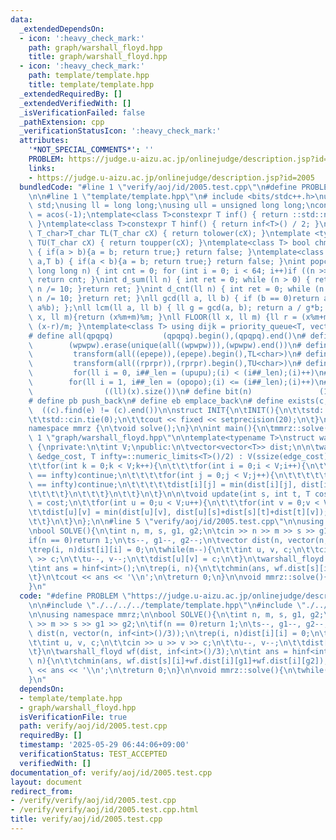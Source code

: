 ```yaml
---
data:
  _extendedDependsOn:
  - icon: ':heavy_check_mark:'
    path: graph/warshall_floyd.hpp
    title: graph/warshall_floyd.hpp
  - icon: ':heavy_check_mark:'
    path: template/template.hpp
    title: template/template.hpp
  _extendedRequiredBy: []
  _extendedVerifiedWith: []
  _isVerificationFailed: false
  _pathExtension: cpp
  _verificationStatusIcon: ':heavy_check_mark:'
  attributes:
    '*NOT_SPECIAL_COMMENTS*': ''
    PROBLEM: https://judge.u-aizu.ac.jp/onlinejudge/description.jsp?id=2005
    links:
    - https://judge.u-aizu.ac.jp/onlinejudge/description.jsp?id=2005
  bundledCode: "#line 1 \"verify/aoj/id/2005.test.cpp\"\n#define PROBLEM \"https://judge.u-aizu.ac.jp/onlinejudge/description.jsp?id=2005\"\
    \n\n#line 1 \"template/template.hpp\"\n# include <bits/stdc++.h>\nusing namespace\
    \ std;\nusing ll = long long;\nusing ull = unsigned long long;\nconst double pi\
    \ = acos(-1);\ntemplate<class T>constexpr T inf() { return ::std::numeric_limits<T>::max();\
    \ }\ntemplate<class T>constexpr T hinf() { return inf<T>() / 2; }\ntemplate <typename\
    \ T_char>T_char TL(T_char cX) { return tolower(cX); }\ntemplate <typename T_char>T_char\
    \ TU(T_char cX) { return toupper(cX); }\ntemplate<class T> bool chmin(T& a,T b)\
    \ { if(a > b){a = b; return true;} return false; }\ntemplate<class T> bool chmax(T&\
    \ a,T b) { if(a < b){a = b; return true;} return false; }\nint popcnt(unsigned\
    \ long long n) { int cnt = 0; for (int i = 0; i < 64; i++)if ((n >> i) & 1)cnt++;\
    \ return cnt; }\nint d_sum(ll n) { int ret = 0; while (n > 0) { ret += n % 10;\
    \ n /= 10; }return ret; }\nint d_cnt(ll n) { int ret = 0; while (n > 0) { ret++;\
    \ n /= 10; }return ret; }\nll gcd(ll a, ll b) { if (b == 0)return a; return gcd(b,\
    \ a%b); };\nll lcm(ll a, ll b) { ll g = gcd(a, b); return a / g*b; };\nll MOD(ll\
    \ x, ll m){return (x%m+m)%m; }\nll FLOOR(ll x, ll m) {ll r = (x%m+m)%m; return\
    \ (x-r)/m; }\ntemplate<class T> using dijk = priority_queue<T, vector<T>, greater<T>>;\n\
    # define all(qpqpq)           (qpqpq).begin(),(qpqpq).end()\n# define UNIQUE(wpwpw)\
    \        (wpwpw).erase(unique(all((wpwpw))),(wpwpw).end())\n# define LOWER(epepe)\
    \         transform(all((epepe)),(epepe).begin(),TL<char>)\n# define UPPER(rprpr)\
    \         transform(all((rprpr)),(rprpr).begin(),TU<char>)\n# define rep(i,upupu)\
    \         for(ll i = 0, i##_len = (upupu);(i) < (i##_len);(i)++)\n# define reps(i,opopo)\
    \        for(ll i = 1, i##_len = (opopo);(i) <= (i##_len);(i)++)\n# define len(x)\
    \                ((ll)(x).size())\n# define bit(n)               (1LL << (n))\n\
    # define pb push_back\n# define eb emplace_back\n# define exists(c, e)       \
    \  ((c).find(e) != (c).end())\n\nstruct INIT{\n\tINIT(){\n\t\tstd::ios::sync_with_stdio(false);\n\
    \t\tstd::cin.tie(0);\n\t\tcout << fixed << setprecision(20);\n\t}\n}INIT;\n\n\
    namespace mmrz {\n\tvoid solve();\n}\n\nint main(){\n\tmmrz::solve();\n}\n#line\
    \ 1 \"graph/warshall_floyd.hpp\"\n\ntemplate<typename T>\nstruct warshall_floyd\
    \ {\nprivate:\n\tint V;\npublic:\n\tvector<vector<T>> dist;\n\n\twarshall_floyd(vector<vector<T>>\
    \ &edge_cost, T infty=::numeric_limits<T>()/2) : V(ssize(edge_cost)), dist(edge_cost){\n\
    \t\tfor(int k = 0;k < V;k++){\n\t\t\tfor(int i = 0;i < V;i++){\n\t\t\t\tif(dist[i][k]\
    \ == infty)continue;\n\t\t\t\tfor(int j = 0;j < V;j++){\n\t\t\t\t\tif(dist[k][j]\
    \ == infty)continue;\n\t\t\t\t\tdist[i][j] = min(dist[i][j], dist[i][k] + dist[k][j]);\n\
    \t\t\t\t}\n\t\t\t}\n\t\t}\n\t}\n\n\tvoid update(int s, int t, T cost){\n\t\tdist[s][t]\
    \ = cost;\n\t\tfor(int u = 0;u < V;u++){\n\t\t\tfor(int v = 0;v < V;v++){\n\t\t\
    \t\tdist[u][v] = min(dist[u][v], dist[u][s]+dist[s][t]+dist[t][v]);\n\t\t\t}\n\
    \t\t}\n\t}\n};\n\n#line 5 \"verify/aoj/id/2005.test.cpp\"\n\nusing namespace mmrz;\n\
    \nbool SOLVE(){\n\tint n, m, s, g1, g2;\n\tcin >> n >> m >> s >> g1 >> g2;\n\t\
    if(n == 0)return 1;\n\ts--, g1--, g2--;\n\tvector dist(n, vector(n, inf<int>()/3));\n\
    \trep(i, n)dist[i][i] = 0;\n\twhile(m--){\n\t\tint u, v, c;\n\t\tcin >> u >> v\
    \ >> c;\n\t\tu--, v--;\n\t\tdist[u][v] = c;\n\t}\n\twarshall_floyd wf(dist, inf<int>()/3);\n\
    \tint ans = hinf<int>();\n\trep(i, n){\n\t\tchmin(ans, wf.dist[s][i]+wf.dist[i][g1]+wf.dist[i][g2]);\n\
    \t}\n\tcout << ans << '\\n';\n\treturn 0;\n}\n\nvoid mmrz::solve(){\n\twhile(!SOLVE());\n\
    }\n"
  code: "#define PROBLEM \"https://judge.u-aizu.ac.jp/onlinejudge/description.jsp?id=2005\"\
    \n\n#include \"./../../../template/template.hpp\"\n#include \"./../../../graph/warshall_floyd.hpp\"\
    \n\nusing namespace mmrz;\n\nbool SOLVE(){\n\tint n, m, s, g1, g2;\n\tcin >> n\
    \ >> m >> s >> g1 >> g2;\n\tif(n == 0)return 1;\n\ts--, g1--, g2--;\n\tvector\
    \ dist(n, vector(n, inf<int>()/3));\n\trep(i, n)dist[i][i] = 0;\n\twhile(m--){\n\
    \t\tint u, v, c;\n\t\tcin >> u >> v >> c;\n\t\tu--, v--;\n\t\tdist[u][v] = c;\n\
    \t}\n\twarshall_floyd wf(dist, inf<int>()/3);\n\tint ans = hinf<int>();\n\trep(i,\
    \ n){\n\t\tchmin(ans, wf.dist[s][i]+wf.dist[i][g1]+wf.dist[i][g2]);\n\t}\n\tcout\
    \ << ans << '\\n';\n\treturn 0;\n}\n\nvoid mmrz::solve(){\n\twhile(!SOLVE());\n\
    }\n"
  dependsOn:
  - template/template.hpp
  - graph/warshall_floyd.hpp
  isVerificationFile: true
  path: verify/aoj/id/2005.test.cpp
  requiredBy: []
  timestamp: '2025-05-29 06:44:06+09:00'
  verificationStatus: TEST_ACCEPTED
  verifiedWith: []
documentation_of: verify/aoj/id/2005.test.cpp
layout: document
redirect_from:
- /verify/verify/aoj/id/2005.test.cpp
- /verify/verify/aoj/id/2005.test.cpp.html
title: verify/aoj/id/2005.test.cpp
---
```

